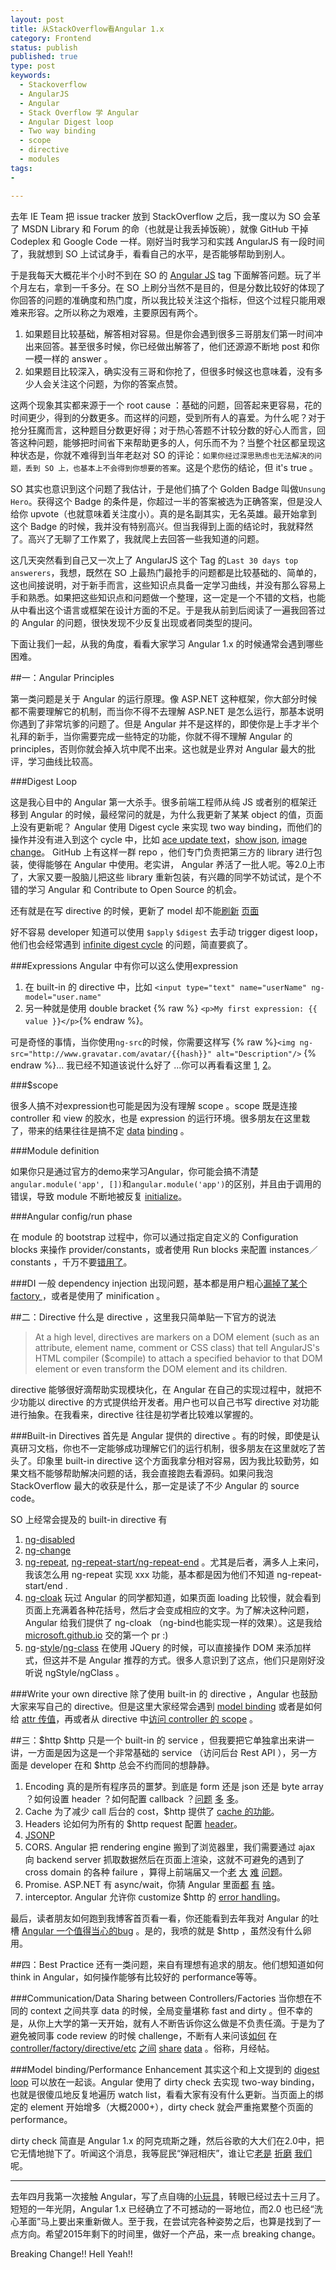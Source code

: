 ```yaml
--- 
layout: post
title: 从StackOverflow看Angular 1.x
category: Frontend
status: publish 
published: true
type: post
keywords:
  - Stackoverflow
  - AngularJS
  - Angular
  - Stack Overflow 学 Angular
  - Angular Digest loop
  - Two way binding
  - scope 
  - directive
  - modules
tags: 
- 

---
```

去年 IE Team 把 issue tracker 放到 StackOverflow 之后，我一度以为 SO 会革了 MSDN Library 和 Forum 的命（也就是让我丢掉饭碗），就像 GitHub 干掉 Codeplex 和 Google Code 一样。刚好当时我学习和实践 AngularJS 有一段时间了，我就想到 SO 上试试身手，看看自己的水平，是否能够帮助到别人。

于是我每天大概花半个小时不到在 SO 的 [Angular JS](http://stackoverflow.com/questions/tagged/angularjs) tag 下面解答问题。玩了半个月左右，拿到一千多分。在 SO 上刷分当然不是目的，但是分数比较好的体现了你回答的问题的准确度和热门度，所以我比较关注这个指标，但这个过程只能用艰难来形容。之所以称之为艰难，主要原因有两个。

1. 如果题目比较基础，解答相对容易。但是你会遇到很多三哥朋友们第一时间冲出来回答。甚至很多时候，你已经做出解答了，他们还源源不断地 post 和你一模一样的 answer 。
2. 如果题目比较深入，确实没有三哥和你抢了，但很多时候这也意味着，没有多少人会关注这个问题，为你的答案点赞。

这两个现象其实都来源于一个 root cause ：基础的问题，回答起来更容易，花的时间更少，得到的分数更多。而这样的问题，受到所有人的喜爱。为什么呢？对于抢分狂魔而言，这种题目分数更好得；对于热心答题不计较分数的好心人而言，回答这种问题，能够把时间省下来帮助更多的人，何乐而不为？当整个社区都呈现这种状态是，你就不难得到当年老赵对 SO 的评论：`如果你经过深思熟虑也无法解决的问题，丢到 SO 上，也基本上不会得到你想要的答案`。这是个悲伤的结论，但 it's true 。

SO 其实也意识到这个问题了我估计，于是他们搞了个 Golden Badge 叫做`Unsung Hero`。获得这个 Badge 的条件是，你超过一半的答案被选为正确答案，但是没人给你 upvote（也就意味着关注度小）。真的是名副其实，无名英雄。最开始拿到这个 Badge 的时候，我并没有特别高兴。但当我得到上面的结论时，我就释然了。高兴了无聊了工作累了，我就爬上去回答一些我知道的问题。

这几天突然看到自己又一次上了 AngularJS 这个 Tag 的`Last 30 days top answerers`，我想，既然在 SO 上最热门最抢手的问题都是比较基础的、简单的，这也间接说明，对于新手而言，这些知识点具备一定学习曲线，并没有那么容易上手和熟悉。如果把这些知识点和问题做一个整理，这一定是一个不错的文档，也能从中看出这个语言或框架在设计方面的不足。于是我从前到后阅读了一遍我回答过的 Angular 的问题，很快发现不少反复出现或者同类型的提问。

下面让我们一起，从我的角度，看看大家学习 Angular 1.x 的时候通常会遇到哪些困难。

##一：Angular Principles

第一类问题是关于 Angular 的运行原理。像 ASP.NET 这种框架，你大部分时候都不需要理解它的机制，而当你不得不去理解 ASP.NET 是怎么运行，那基本说明你遇到了非常坑爹的问题了。但是 Angular 并不是这样的，即使你是上手才半个礼拜的新手，当你需要完成一些特定的功能，你就不得不理解 Angular 的 principles，否则你就会掉入坑中爬不出来。这也就是业界对 Angular 最大的批评，学习曲线比较高。

###Digest Loop

这是我心目中的 Angular 第一大杀手。很多前端工程师从纯 JS 或者别的框架迁移到 Angular 的时候，最经常问的就是，为什么我更新了某某 object 的值，页面上没有更新呢？ Angular 使用 Digest cycle 来实现 two way binding，而他们的操作并没有进入到这个 cycle 中，比如 [ace update text](http://stackoverflow.com/questions/30613139/ace-editor-replace-text/30613945#30613945)，[show json](http://stackoverflow.com/questions/28252432/angularjs-doesnt-show-json-data/28252476#28252476), [image change](http://stackoverflow.com/questions/28226525/angularjs-watch-for-image-change/28227729#28227729)。 GitHub 上有这样一群 repo ，他们专门负责把第三方的 library 进行包装，使得能够在 Angular 中使用。老实讲， Angular 养活了一批人呢。等2.0上市了，大家又要一股脑儿把这些 library 重新包装，有兴趣的同学不妨试试，是个不错的学习 Angular 和 Contribute to Open Source 的机会。

还有就是在写 directive 的时候，更新了 model 却不能[刷新](http://stackoverflow.com/questions/28207826/modifying-scope-variables-in-an-event-in-a-directives-link-function/28208216#28208216) [页面](http://stackoverflow.com/questions/28213976/ngmodel-value-is-not-updating-in-directive/28214184#28214184)

好不容易 developer 知道可以使用 `$apply` `$digest` 去手动 trigger digest loop，他们也会经常遇到 [infinite digest cycle](http://stackoverflow.com/questions/28310486/running-into-infinite-digest-cycle-while-binding-to-function-that-has-http-insi/28311493#28311493) 的问题，简直要疯了。

###Expressions
Angular 中有你可以这么使用expression

1. 在 built-in 的 directive 中，比如 `<input type="text" name="userName" ng-model="user.name"`
2. 另一种就是使用 double bracket {% raw %} `<p>My first expression: {{ value }}</p>`{% endraw %}。

可是奇怪的事情，当你使用`ng-src`的时候，你需要这样写 {% raw %}`<img ng-src="http://www.gravatar.com/avatar/{{hash}}" alt="Description"/>` {% endraw %}... 我已经不知道该说什么好了 ...你可以再看看这里 [1](http://stackoverflow.com/questions/28232073/creating-a-directive-for-bootstrap-menuitems/28232195#28232195), [2](http://stackoverflow.com/questions/28379139/angularjs-ng-click-function-with-angular-expression-parameter-returning-a-syntax/28379163#28379163)。


###$scope

很多人搞不对expression也可能是因为没有理解 scope 。scope 既是连接 controller 和 view 的胶水，也是 expression 的运行环境。很多朋友在这里栽了，带来的结果往往是搞不定 [data](http://stackoverflow.com/questions/28207136/angularjs-injector-error-uncaught-error-injectormodulerr/28208023#28208023) [binding](http://stackoverflow.com/questions/28525717/angular-js-ng-include-binding-issues/28525878#28525878) 。

###Module definition

如果你只是通过官方的demo来学习Angular，你可能会搞不清楚`angular.module('app', [])`和`angular.module('app')`的区别，并且由于调用的错误，导致 module 不断地被反复 [initialize](http://stackoverflow.com/questions/28258655/angularjs-directive-definition-using-angular-module/28258670#28258670)。

###Angular config/run phase

在 module 的 bootstrap 过程中，你可以通过指定自定义的 Configuration blocks 来操作 provider/constants，或者使用 Run blocks 来配置 instances／constants ，千万不要[错用了](http://stackoverflow.com/questions/28541179/global-functions-in-angularjs/28541333#28541333)。

###DI
一般 dependency injection 出现问题，基本都是用户粗心[漏掉了某个 factory ](http://stackoverflow.com/questions/28585695/angularjs-1-0-7-locationprovider-undefined/28585749#28585749)，或者是使用了 minification 。


##二：Directive
什么是 directive ，这里我只简单贴一下官方的说法

> At a high level, directives are markers on a DOM element (such as an attribute, element name, comment or CSS class) that tell AngularJS's HTML compiler ($compile) to attach a specified behavior to that DOM element or even transform the DOM element and its children.

directive 能够很好滴帮助实现模块化，在 Angular 在自己的实现过程中，就把不少功能以 directive 的方式提供给开发者。用户也可以自己书写 directive 对功能进行抽象。在我看来，directive 往往是初学者比较难以掌握的。

###Built-in Directives
首先是 Angular 提供的 directive 。有的时候，即使是认真研习文档，你也不一定能够成功理解它们的运行机制，很多朋友在这里就吃了苦头了。印象里 built-in directive 这个方面我拿分相对容易，因为我比较勤劳，如果文档不能够帮助解决问题的话，我会直接跑去看源码。如果问我泡 StackOverflow 最大的收获是什么，那一定是读了不少 Angular 的 source code。

SO 上经常会提及的 built-in directive 有

1. [ng-disabled](http://stackoverflow.com/questions/28575962/ng-disabled-of-image-in-angularjs/28576023#28576023)
2. [ng-change](http://stackoverflow.com/questions/28575500/how-to-set-default-value-in-an-angular-select-menu-based-on-data-binding-instead/28575607#28575607)
3. [ng-repeat](http://stackoverflow.com/questions/28533755/how-to-show-specific-element-in-table-cells-using-angularjs/28533798#28533798), [ng-repeat-start/ng-repeat-end](http://stackoverflow.com/questions/28409338/preprocess-ng-repeat-variables/28409606#28409606) 。尤其是后者，满多人上来问，我该怎么用 ng-repeat 实现 xxx 功能，基本都是因为他们不知道 ng-repeat-start/end .
4. [ng-cloak](http://stackoverflow.com/questions/28537190/is-it-possible-to-show-template-in-angular-when-data-is-ready/28537209#28537209) 玩过 Angular 的同学都知道，如果页面 loading 比较慢，就会看到页面上充满着各种花括号，然后才会变成相应的文字。为了解决这种问题， Angular 给我们提供了 ng-cloak （ng-bind也能实现一样的效果）。这是我给[microsoft.github.io](http://microsoft.github.io) 交的第一个 pr :)
5. [ng](http://stackoverflow.com/questions/28252017/how-to-assign-a-width-to-span-dynamically/28252247#28252247)-[style](http://stackoverflow.com/questions/30430443/how-can-i-use-ng-if-to-check-if-the-string-contains-others-substrings/30430469#30430469)/[ng-class](http://stackoverflow.com/questions/30552822/why-cant-i-set-the-height-of-an-element-with-ng-style/30552904#30552904) 在使用 JQuery 的时候，可以直接操作 DOM 来添加样式，但这并不是 Angular 推荐的方式。很多人意识到了这点，他们只是刚好没听说 ngStyle/ngClass 。

###Write your own directive
除了使用 built-in 的 directive ，Angular 也鼓励大家来写自己的 directive。但是这里大家经常会遇到 [model binding](http://stackoverflow.com/questions/28214948/angularjs-send-image-to-directive-and-show-directive/28216033#28216033) 或者是如何给 [attr 传值](http://stackoverflow.com/questions/28394118/angularjs-directive-scope-not-resolved-attr-name-is-not-defined-error/28394192#28394192)，再或者从 directive 中[访问 controller 的 scope](http://stackoverflow.com/questions/28425711/angularjs-pass-scope-variable-as-directive-attribute/28425856#28425856) 。 


##三：$http
$http 只是一个 built-in 的 service ，但我要把它单独拿出来讲一讲，一方面是因为这是一个非常基础的 service （访问后台 Rest API ），另一方面是 developer 在和 $http 总会不约而同的想静静。

1. Encoding 真的是所有程序员的噩梦。到底是 form 还是 json 还是 byte array ？如何设置 header ？如何配置 callback ？[问题](http://stackoverflow.com/questions/28384174/paypal-api-with-angular-400-bad-request/28389396#28389396) [多](http://stackoverflow.com/questions/30495962/angularjs-consume-asp-net-web-service/30496036#30496036) [多](http://stackoverflow.com/questions/30519568/what-data-attribute-to-use-when-returning-application-pdf/30520094#30520094)。
2. Cache 为了减少 call 后台的 cost，$http 提供了 [cache 的功能](http://stackoverflow.com/questions/28472395/how-to-cache-http-in-angular-until-parameters-changed/28472485#28472485)。
3. Headers 论如何为所有的 $http request 配置 [header](http://stackoverflow.com/questions/30557457/how-can-i-added-default-header-for-delete-in-angular-js/30557502#30557502)。
4. [JSONP](http://stackoverflow.com/questions/30634093/error-on-get-request-to-steam-market/30634248#30634248)
5. CORS. Angular 把 rendering engine 搬到了浏览器里，我们需要通过 ajax 向 backend server 抓取数据然后在页面上渲染，这就不可避免的遇到了 cross domain 的各种 failure ，算得上前端届又一个[老](http://stackoverflow.com/questions/28140859/angularjs-refused-to-set-unsafe-header-access-control-request-headers/28162228#28162228) [大](http://stackoverflow.com/questions/28269240/how-to-properly-separate-frontend-and-backend/28269626#28269626) [难](http://stackoverflow.com/questions/28515863/cross-origin-request-not-working-in-cordova-with-angularjs/28516044#28516044) [问题](http://stackoverflow.com/questions/28447391/http-how-to-get-filename-of-headers-from-webapi-with-cors/28447415#28447415)。
6. Promise. ASP.NET 有 async/wait，你猜 Angular 里面[都](http://stackoverflow.com/questions/28523621/returning-response-to-controller-from-factory-method-in-angular/28523666#28523666) [有](http://stackoverflow.com/questions/28207899/how-to-execute-an-action-only-after-success-angularjs/28208117#28208117) [啥](http://stackoverflow.com/questions/28469774/using-angular-how-can-we-make-a-call-after-completing-bunch-of-asynchronous-call/28469983#28469983)。
7. interceptor. Angular 允许你 customize $http 的 [error handling](http://stackoverflow.com/questions/28375505/angularjs-successful-401-intercept-still-throws-401/28377697#28377697)。

最后，读者朋友如何跑到我博客首页看一看，你还能看到去年我对 Angular 的吐槽 [Angular 一个值得当心的bug](https://rebornix.com/frontend/2014/12/07/AngularJSFuckMeUp/) 。是的，我喷的就是 $http ，虽然没有什么卵用。

##四：Best Practice
还有一类问题，来自有理想有追求的朋友。他们想知道如何 think in Angular，如何操作能够有比较好的 performance等等。

###Communication/Data Sharing between Controllers/Factories
当你想在不同的 context 之间共享 data 的时候，全局变量堪称 fast and dirty 。但不幸的是，从你上大学的第一天开始，就有人不断告诉你这么做是不负责任滴。于是为了避免被同事 code review 的时候 challenge，不断有人来问该[如何](http://stackoverflow.com/questions/28208523/how-to-change-the-scope-in-angular-in-a-view-which-you-are-not-yet-in/28208585#28208585) 在 [controller/factory/directive/etc](http://stackoverflow.com/questions/28235351/parent-view-does-not-get-updated/28235844#28235844) [之间](http://stackoverflow.com/questions/30524583/is-it-possible-to-share-value-between-controllers-without-ng-model-in-angularjs/30524689#30524689) [share](http://stackoverflow.com/questions/28337048/communicating-between-controllers-in-angularjs/28337130#28337130) [data](http://stackoverflow.com/questions/30507754/angular-js-api-using-a-factory/30507914#30507914) 。俗称，月经帖。

###Model binding/Performance Enhancement
其实这个和上文提到的 [digest loop](#digest-loop) 可以放在一起谈。Angular 使用了 dirty check 去实现 two-way binding，也就是很傻瓜地反复地遍历 watch list，看看大家有没有什么更新。当页面上的绑定的 element 开始增多（大概2000+），dirty check 就会严重拖累整个页面的 performance。

dirty check 简直是 Angular 1.x 的阿克琉斯之踵，然后谷歌的大大们在2.0中，把它无情地抛下了。听闻这个消息，我等屁民“弹冠相庆”，谁让它[老是](http://stackoverflow.com/questions/28289529/ng-model-is-overkill-for-me-any-alternative-which-will-update-scope-only-on-but/28290509#28290509) [折磨](http://stackoverflow.com/questions/28291569/elements-in-scope-missing-from-form/28291758#28291758) [我们](http://stackoverflow.com/questions/28378575/how-to-get-previous-value-and-compare-with-new-value-before-bind-value-in-angula/28379119#28379119) 呢。

---
去年四月我第一次接触 Angular，写了点自嗨的[小玩具](https://rebornix.com/海上日志/2014/04/20/SinglePageBlogWithAngularJS/)，转眼已经过去十三月了。短短的一年光阴，Angular 1.x 已经确立了不可撼动的一哥地位，而2.0 也已经“洗心革面”马上要出来重新做人。至于我，在尝试完各种姿势之后，也算是找到了一点方向。希望2015年剩下的时间里，做好一个产品，来一点 breaking change。

Breaking Change!! Hell Yeah!!
